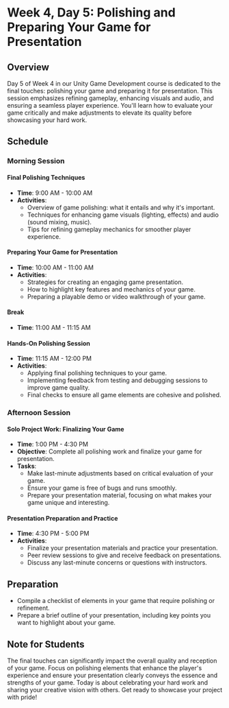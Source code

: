 # Week 4, Day 5: Polishing and Preparing Your Game for Presentation

## Overview

Day 5 of Week 4 in our Unity Game Development course is dedicated to the final touches: polishing your game and preparing it for presentation. This session emphasizes refining gameplay, enhancing visuals and audio, and ensuring a seamless player experience. You'll learn how to evaluate your game critically and make adjustments to elevate its quality before showcasing your hard work.

## Schedule

### Morning Session

#### Final Polishing Techniques
- **Time**: 9:00 AM - 10:00 AM
- **Activities**:
  - Overview of game polishing: what it entails and why it's important.
  - Techniques for enhancing game visuals (lighting, effects) and audio (sound mixing, music).
  - Tips for refining gameplay mechanics for smoother player experience.

#### Preparing Your Game for Presentation
- **Time**: 10:00 AM - 11:00 AM
- **Activities**:
  - Strategies for creating an engaging game presentation.
  - How to highlight key features and mechanics of your game.
  - Preparing a playable demo or video walkthrough of your game.

#### Break
- **Time**: 11:00 AM - 11:15 AM

#### Hands-On Polishing Session
- **Time**: 11:15 AM - 12:00 PM
- **Activities**:
  - Applying final polishing techniques to your game.
  - Implementing feedback from testing and debugging sessions to improve game quality.
  - Final checks to ensure all game elements are cohesive and polished.

### Afternoon Session

#### Solo Project Work: Finalizing Your Game
- **Time**: 1:00 PM - 4:30 PM
- **Objective**: Complete all polishing work and finalize your game for presentation.
- **Tasks**:
  - Make last-minute adjustments based on critical evaluation of your game.
  - Ensure your game is free of bugs and runs smoothly.
  - Prepare your presentation material, focusing on what makes your game unique and interesting.

#### Presentation Preparation and Practice
- **Time**: 4:30 PM - 5:00 PM
- **Activities**:
  - Finalize your presentation materials and practice your presentation.
  - Peer review sessions to give and receive feedback on presentations.
  - Discuss any last-minute concerns or questions with instructors.

## Preparation

- Compile a checklist of elements in your game that require polishing or refinement.
- Prepare a brief outline of your presentation, including key points you want to highlight about your game.

## Note for Students

The final touches can significantly impact the overall quality and reception of your game. Focus on polishing elements that enhance the player's experience and ensure your presentation clearly conveys the essence and strengths of your game. Today is about celebrating your hard work and sharing your creative vision with others. Get ready to showcase your project with pride!
